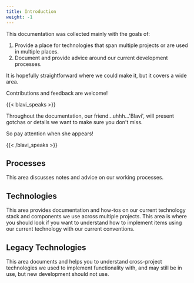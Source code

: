 ```yaml
---
title: Introduction
weight: -1
---
```


This documentation was collected mainly with the goals of:
1. Provide a place for technologies that span multiple projects or are used in multiple places.
2. Document and provide advice around our current development processes.

It is hopefully straightforward where we could make it, but it covers a wide area.

Contributions and feedback are welcome!

{{< blavi_speaks >}}
<p>Throughout the documentation, our friend...uhhh...'Blavi', will present gotchas or details we want to make sure you don't miss.</p>
<p>So pay attention when she appears!</p>
{{< /blavi_speaks >}}

## Processes

This area discusses notes and advice on our working processes.

## Technologies

This area provides documentation and how-tos on our current technology stack and components we use across multiple projects.  This area is where you should look if you want to understand how to implement items using our current technology with our current conventions.

## Legacy Technologies

This area documents and helps you to understand cross-project technologies we used to implement functionality with, and may still be in use, but new development should not use.